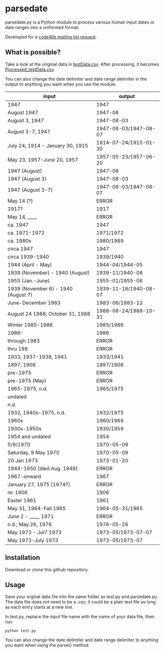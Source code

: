 # parsedate

parsedate.py is a Python module to process various human input dates or date ranges into a uniformed format. 

Developed for a [code4lib mailing list request](https://lists.clir.org/cgi-bin/wa?A2=ind1710&L=CODE4LIB&P=R24263&1=CODE4LIB&9=A&I=-3&J=on&d=No+Match%3BMatch%3BMatches&z=4).

## What is possible?

Take a look at the original data in [testData.csv](testData.csv). After processing, it becomes [Processed_testData.csv](Processed_testData.csv). 

You can also change the date delimiter and date range delimiter in the output to anything you want when you use the module.

input | output
--- | ---
1947 | 1947
August 1947 | 1947-08
August 3, 1947 | 1947-08-03
August 3-7, 1947 | 1947-08-03/1947-08-07
July 24, 1914 - January 30, 1915 | 1914-07-24/1915-01-30
May 23, 1957-June 20, 1957 | 1957-05-23/1957-06-20
1947 (August) | 1947-08
1947 (August 3) | 1947-08-03
1947 (August 3-7) | 1947-08-03/1947-08-07
May 14 (?) | ERROR
1917? | 1917
May 14, ____ | ERROR
ca. 1947 | 1947
ca. 1971-1972 | 1971/1972
ca. 1980s | 1980/1989
circa 1947 | 1947
circa 1939-1940 | 1939/1940
1944 (April - May) | 1944-04/1944-05
1939 (November) - 1940 (August) | 1939-11/1940-08
1955 (Jan.-June) | 1955-01/1955-06
1939 (November 6) - 1940 (August 7) | 1939-11-16/1940-08-07
June-December 1983 | 1983-06/1983-12
August 24 1988; October 31, 1988 | 1988-08-24/1988-10-31
Winter 1985-1986 | 1985/1986
1986- | 1986
through 1983 | ERROR
thru 198 | ERROR 
1933, 1937-1938, 1941 | 1933/1941
1897, 1906 | 1897/1906
pre-1975 | ERROR
pre-1975 (May) | ERROR
1965-1975, n.d. | 1965/1975
undated | 
n.d. | 
1932, 1940s-1975, n.d. | 1932/1975
1960s | 1960/1969
1930s-1950s | 1930/1959
1954 and undated | 1954
5/9/1970 | 1970-05-09
Saturday, 9 May 1970 | 1970-05-09
20 Jan 1973 | 1973-01-20
1944-1950 [died Aug. 1949] | ERROR
1967-onward | 1967
January 27, 1975 [1974?] | ERROR 
re: 1906 | 1906 
Easter 1961 | 1961
May 31, 1964-Fall 1965 | 1964-05-31/1965
June 2 - ____, 1971 | ERROR
n.d.; May 26, 1976 | 1976-05-26
May 1973 - Jul7 1973 | 1973-05/1973-07-07
May 1973-July 1973 | 1973-05/1973-07

## Installation

Download or clone this github repository.

## Usage

Save your orginal data file into the same folder as test.py and parsedate.py. The data file does not need to be a .csv, it could be a plain text file as long as each entry starts at a new line. 

In test.py, replace the input file name with the name of your data file, then run:

	python test.py

You can also change the date delimiter and date range delimiter to anything you want when using the parse() method.

